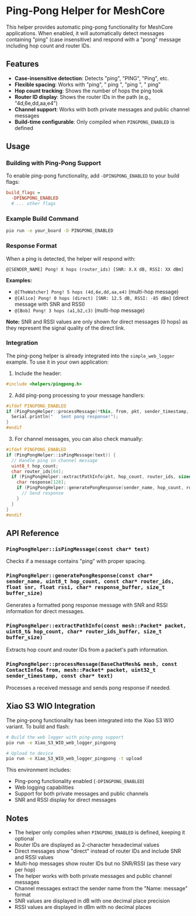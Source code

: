 # Ping-Pong Helper for MeshCore

This helper provides automatic ping-pong functionality for MeshCore applications. When enabled, it will automatically detect messages containing "ping" (case insensitive) and respond with a "pong" message including hop count and router IDs.

## Features

- **Case-insensitive detection**: Detects "ping", "PING", "Ping", etc.
- **Flexible spacing**: Works with "ping", " ping ", "ping ", " ping"
- **Hop count tracking**: Shows the number of hops the ping took
- **Router ID display**: Shows the router IDs in the path (e.g., "4d,6e,dd,aa,e4")
- **Channel support**: Works with both private messages and public channel messages
- **Build-time configurable**: Only compiled when `PINGPONG_ENABLED` is defined

## Usage

### Building with Ping-Pong Support

To enable ping-pong functionality, add `-DPINGPONG_ENABLED` to your build flags:

```ini
build_flags = 
  -DPINGPONG_ENABLED
  # ... other flags
```

### Example Build Command

```bash
pio run -e your_board -D PINGPONG_ENABLED
```

### Response Format

When a ping is detected, the helper will respond with:

```
@[SENDER_NAME] Pong! X hops (router_ids) [SNR: X.X dB, RSSI: XX dBm]
```

**Examples:**
- `@[TheWatcher] Pong! 5 hops (4d,6e,dd,aa,e4)` (multi-hop message)
- `@[Alice] Pong! 0 hops (direct) [SNR: 12.5 dB, RSSI: -85 dBm]` (direct message with SNR and RSSI)
- `@[Bob] Pong! 3 hops (a1,b2,c3)` (multi-hop message)

**Note:** SNR and RSSI values are only shown for direct messages (0 hops) as they represent the signal quality of the direct link.

### Integration

The ping-pong helper is already integrated into the `simple_web_logger` example. To use it in your own application:

1. Include the header:
```cpp
#include <helpers/pingpong.h>
```

2. Add ping-pong processing to your message handlers:
```cpp
#ifdef PINGPONG_ENABLED
if (PingPongHelper::processMessage(*this, from, pkt, sender_timestamp, text)) {
  Serial.println("   Sent pong response!");
}
#endif
```

3. For channel messages, you can also check manually:
```cpp
#ifdef PINGPONG_ENABLED
if (PingPongHelper::isPingMessage(text)) {
  // Handle ping in channel message
  uint8_t hop_count;
  char router_ids[64];
  if (PingPongHelper::extractPathInfo(pkt, hop_count, router_ids, sizeof(router_ids))) {
    char response[128];
    if (PingPongHelper::generatePongResponse(sender_name, hop_count, router_ids, response, sizeof(response))) {
      // Send response
    }
  }
}
#endif
```

## API Reference

### `PingPongHelper::isPingMessage(const char* text)`
Checks if a message contains "ping" with proper spacing.

### `PingPongHelper::generatePongResponse(const char* sender_name, uint8_t hop_count, const char* router_ids, float snr, float rssi, char* response_buffer, size_t buffer_size)`
Generates a formatted pong response message with SNR and RSSI information for direct messages.

### `PingPongHelper::extractPathInfo(const mesh::Packet* packet, uint8_t& hop_count, char* router_ids_buffer, size_t buffer_size)`
Extracts hop count and router IDs from a packet's path information.

### `PingPongHelper::processMessage(BaseChatMesh& mesh, const ContactInfo& from, mesh::Packet* packet, uint32_t sender_timestamp, const char* text)`
Processes a received message and sends pong response if needed.

## Xiao S3 WIO Integration

The ping-pong functionality has been integrated into the Xiao S3 WIO variant. To build and flash:

```bash
# Build the web logger with ping-pong support
pio run -e Xiao_S3_WIO_web_logger_pingpong

# Upload to device
pio run -e Xiao_S3_WIO_web_logger_pingpong -t upload
```

This environment includes:
- Ping-pong functionality enabled (`-DPINGPONG_ENABLED`)
- Web logging capabilities
- Support for both private messages and public channels
- SNR and RSSI display for direct messages

## Notes

- The helper only compiles when `PINGPONG_ENABLED` is defined, keeping it optional
- Router IDs are displayed as 2-character hexadecimal values
- Direct messages show "direct" instead of router IDs and include SNR and RSSI values
- Multi-hop messages show router IDs but no SNR/RSSI (as these vary per hop)
- The helper works with both private messages and public channel messages
- Channel messages extract the sender name from the "Name: message" format
- SNR values are displayed in dB with one decimal place precision
- RSSI values are displayed in dBm with no decimal places
